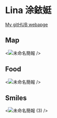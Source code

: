 
# Lina 涂銥娗



[My gitHUB webapge](https://github.com/tu702019)


## Map
<![未命名簡報](https://github.com/user-attachments/assets/ca4baba0-6666-4fdd-896c-ce0fb3194204)
/>


## Food
<![未命名簡報](https://github.com/user-attachments/assets/496edd99-e7ee-473c-865a-f28bc090e5ee)
/>


## Smiles
<![未命名簡報 (3)](https://github.com/user-attachments/assets/589afbd3-1c38-4089-ad5b-4aa8a3bb4a06)
/>




